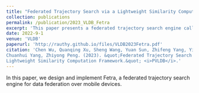```yaml
---
title: "Federated Trajectory Search via a Lightweight Similarity Computation Framework(In Review)"
collection: publications
permalink: /publication/2023_VLDB_Fetra
excerpt: 'This paper presents a federated trajectory search engine called Fetra. Fetra is able to efficiently process top-k search over a data federation composed of numerous mobile devices. (Submitted to VLDB 2023, notification in 2023-10-15)'
date: 2022-9-1
venue: 'VLDB'
paperurl: 'http://rauthy.github.io/files/VLDB2023Fetra.pdf'
citation: 'Chen Wu, Quanqing Xu, Sheng Wang, Yuan Sun, Zhifeng Yang, Yi Zhang,
Chuanhui Yang, Zhiyong Peng. (2023). &quot;Federated Trajectory Search via a
Lightweight Similarity Computation Framework.&quot; <i>PVLDB</i>.'
---
```



In this paper, we design and implement Fetra, a federated trajectory search engine for data federation over mobile devices.

<!-- [Download paper here](http://rauthy.github.io/files/VLDB2023Fetra.pdf)

Recommended citation: Your Name, You. (2010). "Paper Title Number 2." <i>Journal 1</i>. 1(2). -->